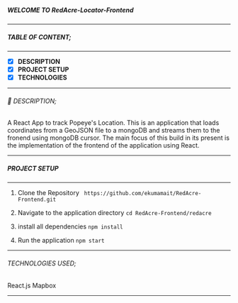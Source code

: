 ##### WELCOME TO RedAcre-Locator-Frontend
------------

##### TABLE OF CONTENT;

------------

- [x] **DESCRIPTION**
- [x] **PROJECT SETUP**
- [x] **TECHNOLOGIES**

------------

###### :page_facing_up: DESCRIPTION;

A React App to track Popeye's Location. This is an application that loads coordinates from a GeoJSON file to a mongoDB and streams them to the fronend using mongoDB cursor. The main focus of this build in its present is the implementation of the frontend of the application using React.

------------

##### PROJECT SETUP

------------

1. Clone the Repository
` https://github.com/ekumamait/RedAcre-Frontend.git`

2. Navigate to the application directory
` cd RedAcre-Frontend/redacre `

3. install all dependencies
` npm install `

4. Run the application
` npm start `

------------

###### TECHNOLOGIES USED;

React.js
Mapbox

------------